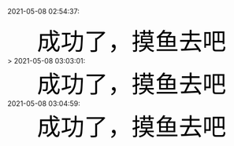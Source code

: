 2021-05-08 02:54:37:<font color=black size=12 face="黑体"><center>成功了，摸鱼去吧</center></font>></center>
2021-05-08 03:03:01:<font color=black size=12 face="黑体"><center>成功了，摸鱼去吧</center></font>2021-05-08 03:04:59:<font color=black size=10 face="黑体"><center>成功了，摸鱼去吧</center></font>